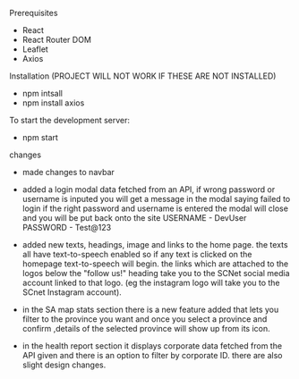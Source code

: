 Prerequisites
- React
- React Router DOM
- Leaflet
- Axios
  
Installation (PROJECT WILL NOT WORK IF THESE ARE NOT INSTALLED)
- npm intsall
- npm install axios

To start the development server:
- npm start
  
changes 
- made changes to navbar

- added a login modal data fetched from an API, if wrong password or username is inputed you will get a message in the modal saying failed to login
  if the right password and username is entered the modal will close and you will be put back onto the site 
  USERNAME - DevUser
  PASSWORD - Test@123

- added new texts, headings, image and links to the home page.
  the texts all have text-to-speech enabled so if any text is clicked on the homepage text-to-speech will begin.
  the links which are attached to the logos below the "follow us!" heading take you to the SCNet social media account linked to that logo.
  (eg the instagram logo will take you to the SCnet Instagram account).

 - in the SA map stats section there is a new feature added that  lets you filter to the province you want and once you select a province and confirm
   ,details of the selected province will show up from its icon.

 - in the health report section it displays corporate data fetched from the API given and there is an option to filter by corporate ID.
   there are also slight design changes.


    

    
   
   


  
  
